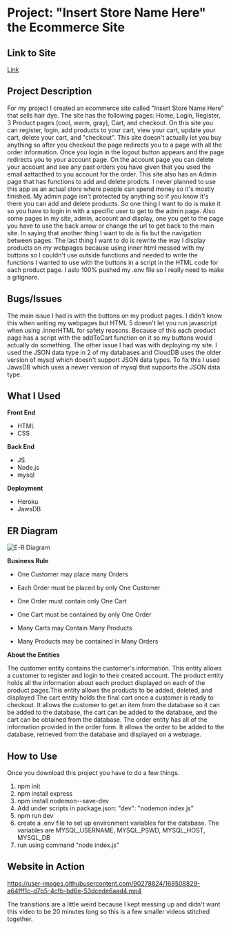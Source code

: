 # Project: "Insert Store Name Here" the Ecommerce Site 

## Link to Site 
[Link](https://hairdyestore.herokuapp.com/)

## Project Description
For my project I created an ecommerce site called "Insert Store Name Here" that sells hair dye. The site has the following pages: Home, Login, Register, 3 Product pages (cool, warm, gray), Cart, and checkout. On this site you can register, login, add products to your cart, view your cart, update your cart, delete your cart, and "checkout". This site doesn't actually let you buy anything so after you checkout the page redirects you to a page with all the order information. Once you login in the logout button appears and the page redirects you to your account page. On the account page you can delete your account and see any past orders you have given that you used the email aattacthed to you account for the order. This site also has an Admin page that has functions to add and delete prodcts. I never planned to use this app as an actual store where people can spend money so it's mostly finished. My admin page isn't protected by anything so if you know it's there you can add and delete products. So one thing I want to do is make it so you have to login in with a specific user to get to the admin page. Also some pages in my site, admin, account and display, one you get to the page you have to use the back arrow or change the url to get back to the main site. In saying that another thing I want to do is fix but the navigation between pages. The last thing I want to do is rewrite the way I display products on my webpages because using inner html messed with my buttons so I couldn't use outside functions and needed to write the functions I wanted to use with the buttons in a script in the HTML code for each product page. I aslo 100% pushed my .env file so I really need to make a gitignore.

## Bugs/Issues 
The main issue I had is with the buttons on my product pages. I didn't know this when writing my webpages but HTML 5 doesn't let you run javascript when using .innerHTML for safety reasons. Because of this each product page has a script with the addToCart function on it so my buttons would actually do something. The other issue I had was with deploying my site. I used the JSON data type in 2 of my databases and CloudDB uses the older version of mysql which doesn't support JSON data types. To fix this I used JawsDB which uses a newer version of mysql that supports the JSON data type.

## What I Used

**Front End**
* HTML
* CSS

**Back End**
* JS
* Node.js
* mysql

**Deployment**
* Heroku 
* JawsDB

## ER Diagram
![E-R Diagram](https://user-images.githubusercontent.com/90278824/168661690-8fe11c37-502d-42cf-ad94-f9d3e72543df.png)

**Business Rule**

* One Customer may place many Orders
* Each Order must be placed by only One Customer

* One Order must contain only One Cart 
* One Cart must be contained by only One Order

* Many Carts may Contain Many Products
* Many Products may be contained in Many Orders

**About the Entities**

The customer entity contains the customer's information. This entity allows a customer to register and login to their created account.
The product entity holds all the information about each product displayed on each of the product pages.This entity allows the products to be added, deleted, and displayed
The cart entity holds the final cart once a customer is ready to checkout. It allows the customer to get an item from the database so it can be added to the database, the cart can be added to the database, and the cart can be obtained from the database.
The order entity has all of the information provided in the order form. It allows the order to be added to the database, retrieved from the database and displayed on a webpage.

## How to Use

Once you download this project you have to do a few things. 
1. npm init 
2. npm install express
3. npm install nodemon--save-dev
4. Add under scripts in package.json: "dev": "nodemon index.js” 
5. npm run dev
6. create a .env file to set up environment variables for the database. The variables are MYSQL_USERNAME, MYSQL_PSWD, MYSQL_HOST, MYSQL_DB
7. run using command "node index.js"

## Website in Action
https://user-images.githubusercontent.com/90278824/168508829-a64fff1c-d7b5-4cfb-bd6e-53dcede6aad4.mp4

The transitions are a little weird because I kept messing up and didn't want this video to be 20 minutes long so this is a few smaller videos stitched together. 

